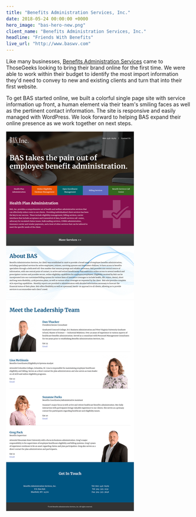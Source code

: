 ```yaml
---
title: "Benefits Administration Services, Inc."
date: 2018-05-24 00:00:00 +0000
hero_image: "bas-hero-new.png"
client_name: "Benefits Administration Services, Inc."
headline: "Friends With Benefits"
live_url: "http://www.baswv.com"
---
```


Like many businesses, [Benefits Administration Services](https://baswv.com) came to ThoseGeeks looking to bring their brand online for the first time. We were able to work within their budget to identify the most import information they'd need to convey to new and existing clients and turn that into their first website.

To get BAS started online, we built a colorful single page site with service information up front, a human element via their team's smiling faces as well as the pertinent contact information. The site is responsive and easily managed with WordPress. We look forward to helping BAS expand their online presence as we work together on next steps.

![Benefits Administration Services Homepage](bas-home.png)
